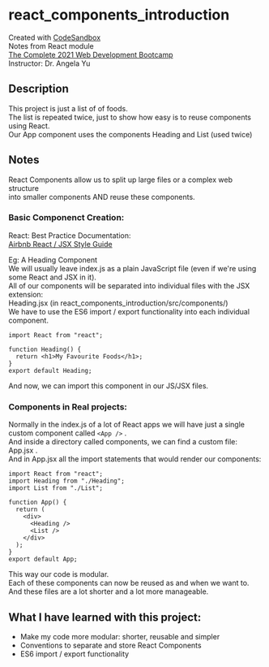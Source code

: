 # react_components_introduction
Created with [CodeSandbox](https://codesandbox.io/)      
Notes from React module    
[The Complete 2021 Web Development Bootcamp](https://www.udemy.com/course/the-complete-web-development-bootcamp/)  
Instructor: Dr. Angela Yu      

## Description
This project is just a list of of foods.        
The list is repeated twice, just to show how easy is to reuse components using React.    
Our App component uses the components Heading and List (used twice)      

## Notes
React Components allow us to split up large files or a complex web structure         
into smaller components AND reuse these components.     

### Basic Componenct Creation:

React: Best Practice Documentation:     
[Airbnb React / JSX Style Guide](https://github.com/airbnb/javascript/tree/master/react)       

Eg: A Heading Component      
We will usually leave index.js as a plain JavaScript file (even if we're using some React and JSX in it).   
All of our components will be separated into individual files with the JSX extension:       
Heading.jsx (in react_components_introduction/src/components/)        
We have to use the ES6 import / export functionality into each individual component.    

```
import React from "react";

function Heading() {
  return <h1>My Favourite Foods</h1>;
}
export default Heading;
```
And now, we can import this component in our JS/JSX files.

### Components in Real projects:
Normally in the index.js of a lot of React apps we will have just a single custom component called `<App />` .      
And inside a directory called components, we can find a custom file: App.jsx .       
And in App.jsx all the import statements that would render our components:     

```
import React from "react";
import Heading from "./Heading";
import List from "./List";

function App() {
  return (
    <div>
      <Heading />
      <List />
    </div>
  );
}
export default App;

```

This way our code is modular.     
Each of these components can now be reused as and when we want to.     
And these files are a lot shorter and a lot more manageable.     

## What I have learned with this project:      
* Make my code more modular: shorter, reusable and simpler
* Conventions to separate and store React Components 
* ES6 import / export functionality
